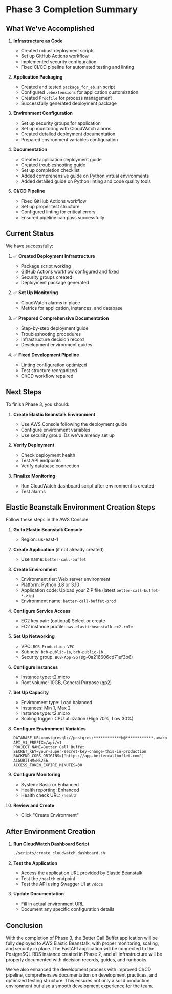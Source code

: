 # Phase 3 Completion Summary

## What We've Accomplished

1. **Infrastructure as Code**
   - Created robust deployment scripts
   - Set up GitHub Actions workflow
   - Implemented security configuration
   - Fixed CI/CD pipeline for automated testing and linting

2. **Application Packaging**
   - Created and tested `package_for_eb.sh` script
   - Configured `.ebextensions` for application customization
   - Created `Procfile` for process management
   - Successfully generated deployment package

3. **Environment Configuration**
   - Set up security groups for application
   - Set up monitoring with CloudWatch alarms
   - Created detailed deployment documentation
   - Prepared environment variables configuration

4. **Documentation**
   - Created application deployment guide
   - Created troubleshooting guide
   - Set up completion checklist
   - Added comprehensive guide on Python virtual environments
   - Added detailed guide on Python linting and code quality tools

5. **CI/CD Pipeline**
   - Fixed GitHub Actions workflow
   - Set up proper test structure
   - Configured linting for critical errors
   - Ensured pipeline can pass successfully

## Current Status

We have successfully:

1. ✅ **Created Deployment Infrastructure**
   - Package script working
   - GitHub Actions workflow configured and fixed
   - Security groups created
   - Deployment package generated

2. ✅ **Set Up Monitoring**
   - CloudWatch alarms in place
   - Metrics for application, instances, and database

3. ✅ **Prepared Comprehensive Documentation**
   - Step-by-step deployment guide
   - Troubleshooting procedures
   - Infrastructure decision record
   - Development environment guides

4. ✅ **Fixed Development Pipeline**
   - Linting configuration optimized
   - Test structure reorganized
   - CI/CD workflow repaired

## Next Steps

To finish Phase 3, you should:

1. **Create Elastic Beanstalk Environment**
   - Use AWS Console following the deployment guide
   - Configure environment variables
   - Use security group IDs we've already set up

2. **Verify Deployment**
   - Check deployment health
   - Test API endpoints
   - Verify database connection

3. **Finalize Monitoring**
   - Run CloudWatch dashboard script after environment is created
   - Test alarms

## Elastic Beanstalk Environment Creation Steps

Follow these steps in the AWS Console:

1. **Go to Elastic Beanstalk Console**
   - Region: us-east-1

2. **Create Application** (if not already created)
   - Use name: `better-call-buffet`

3. **Create Environment**
   - Environment tier: Web server environment
   - Platform: Python 3.8 or 3.10
   - Application code: Upload your ZIP file (latest `better-call-buffet-*.zip`)
   - Environment name: `better-call-buffet-prod`

4. **Configure Service Access**
   - EC2 key pair: (optional) Select or create
   - EC2 instance profile: `aws-elasticbeanstalk-ec2-role`

5. **Set Up Networking**
   - VPC: `BCB-Production-VPC`
   - Subnets: `bcb-public-1a`, `bcb-public-1b`
   - Security group: `BCB-App-SG` (sg-0a216606cd71ef3b6)

6. **Configure Instances**
   - Instance type: t2.micro
   - Root volume: 10GB, General Purpose (gp2)

7. **Set Up Capacity**
   - Environment type: Load balanced
   - Instances: Min 1, Max 2
   - Instance type: t2.micro
   - Scaling trigger: CPU utilization (High 70%, Low 30%)

8. **Configure Environment Variables**
   ```
   DATABASE_URL=postgresql://postgres:************h@************.amazonaws.com:5432/better_call_buffet
   API_V1_PREFIX=/api/v1
   PROJECT_NAME=Better Call Buffet
   SECRET_KEY=your-super-secret-key-change-this-in-production
   BACKEND_CORS_ORIGINS=["https://app.bettercallbuffet.com"]
   ALGORITHM=HS256
   ACCESS_TOKEN_EXPIRE_MINUTES=30
   ```

9. **Configure Monitoring**
   - System: Basic or Enhanced
   - Health reporting: Enhanced
   - Health check URL: `/health`

10. **Review and Create**
    - Click "Create Environment"

## After Environment Creation

1. **Run CloudWatch Dashboard Script**
   ```bash
   ./scripts/create_cloudwatch_dashboard.sh
   ```

2. **Test the Application**
   - Access the application URL provided by Elastic Beanstalk
   - Test the `/health` endpoint
   - Test the API using Swagger UI at `/docs`

3. **Update Documentation**
   - Fill in actual environment URL
   - Document any specific configuration details

## Conclusion

With the completion of Phase 3, the Better Call Buffet application will be fully deployed to AWS Elastic Beanstalk, with proper monitoring, scaling, and security in place. The FastAPI application will be connected to the PostgreSQL RDS instance created in Phase 2, and all infrastructure will be properly documented with decision records, guides, and runbooks.

We've also enhanced the development process with improved CI/CD pipeline, comprehensive documentation on development practices, and optimized testing structure. This ensures not only a solid production environment but also a smooth development experience for the team. 
